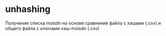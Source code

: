 # unhashing
Получение списка msisdn на основе сравнения файла с хэшами (.csv) и общего файла с ключами хэш-msisdn (.csv)
